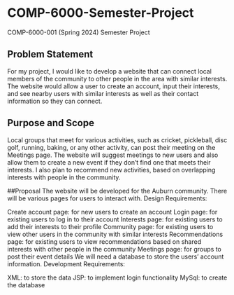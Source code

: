 # COMP-6000-Semester-Project
COMP-6000-001 (Spring 2024) Semester Project

## Problem Statement
For my project, I would like to develop a website that can connect local members of the community to other people in the area with similar interests. The website would allow a user to create an account, input their interests, and see nearby users with similar interests as well as their contact information so they can connect.

## Purpose and Scope
Local groups that meet for various activities, such as cricket, pickleball, disc golf, running, baking, or any other activity, can post their meeting on the Meetings page. The website will suggest meetings to new users and also allow them to create a new event if they don’t find one that meets their interests. I also plan to recommend new activities, based on overlapping interests with people in the community.

##Proposal
The website will be developed for the Auburn community. There will be various pages for users to interact with. Design Requirements:

Create account page: for new users to create an account
Login page: for existing users to log in to their account
Interests page: for existing users to add their interests to their profile
Community page: for existing users to view other users in the community with similar interests
Recommendations page: for existing users to view recommendations based on shared interests with other people in the community
Meetings page: for groups to post their event details
We will need a database to store the users’ account information.
Development Requirements:

XML: to store the data
JSP: to implement login functionality
MySql: to create the database
